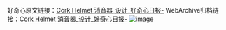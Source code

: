 好奇心原文链接：[Cork Helmet 消音器_设计_好奇心日报-](https://www.qdaily.com/articles/8382.html)
WebArchive归档链接：[Cork Helmet 消音器_设计_好奇心日报-](http://web.archive.org/web/20190623152728/https://www.qdaily.com/articles/8382.html)
![image](http://ww3.sinaimg.cn/large/007d5XDpgy1g3vczpyddgj30u048j7dg)